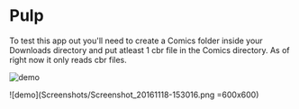 # Pulp
To test this app out you'll need to create a Comics folder inside your Downloads directory and put atleast 1 cbr file in the Comics directory. 
As of right now it only reads cbr files.

![demo](Screenshots/Nexus_5X_Recording_20161105_1.gif)


![demo](Screenshots/Screenshot_20161118-153016.png =600x600)
